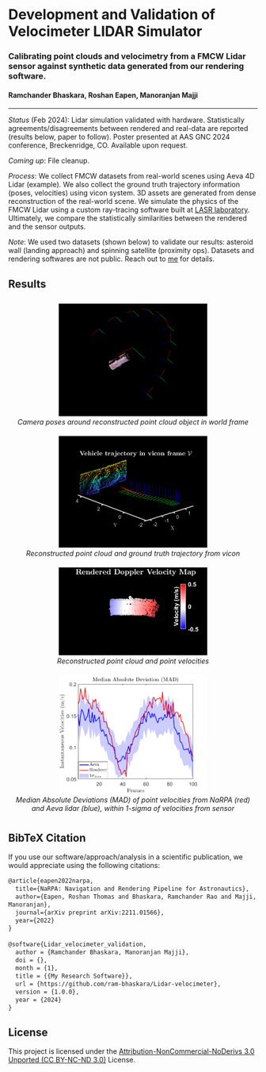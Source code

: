 # Development and Validation of Velocimeter LIDAR Simulator
### Calibrating point clouds and velocimetry from a FMCW Lidar sensor against synthetic data generated from our rendering software. <br />
#### Ramchander Bhaskara, Roshan Eapen, Manoranjan Majji
--- 
_Status_ (Feb 2024): Lidar simulation validated with hardware. Statistically agreements/disagreements between rendered and real-data are reported (results below, paper to follow). Poster presented at AAS GNC 2024 conference, Breckenridge, CO. Available upon request.
<br />

_Coming up_: File cleanup. 

_Process_: We collect FMCW datasets from real-world scenes using Aeva 4D Lidar (example). We also collect the ground truth trajectory information (poses, velocities) using vicon system. 3D assets are generated from dense reconstruction of the real-world scene. We simulate the physics of the FMCW Lidar using a custom ray-tracing software built at [LASR laboratory](https://lasr.tamu.edu/). Ultimately, we compare the statistically similarities between the rendered and the sensor outputs. 

_Note_: We used two datasets (shown below) to validate our results: asteroid wall (landing approach) and spinning satellite (proximity ops). Datasets and rendering softwares are not public. Reach out to [me](bhaskara@tamu.edu) for details. 


## Results

<div align="center">
  <div style="display: inline-block; margin: 10px;">
    <img src="./results/coordinateFrames_dark.png" alt="poses" style="width:300px;"/> <br/>
  <em>Camera poses around reconstructed point cloud object in world frame</em>
  </div>

  <div style="display: inline-block; margin: 10px;">
    <img src="./results/vehicleTrajectory_AstWall.png" alt="Vehicle trajectory" style="width:300px;"/> <br/>
  <em>Reconstructed point cloud and ground truth trajectory from vicon</em> 
  </div>
</div>

<div align="center">
  <div style="display: inline-block; margin: 10px;">
    <img src="./results/narpaVelocimetryRocket.png" alt="synthetic velocimetry" style="width:300px;"/> <br/>
  <em>Reconstructed point cloud and point velocities</em>
  </div>

  <div style="display: inline-block; margin: 10px;">
    <img src="./results/MAD_acrossFrames.png" alt="Median abs deviation" style="width:300px;"/> <br/>
  <em>Median Absolute Deviations (MAD) of point velocities from NaRPA (red) and Aeva lidar (blue), within 1-sigma of velocities from sensor</em>
  </div>
</div>


## BibTeX Citation

If you use our software/approach/analysis in a scientific publication, we would appreciate using the following citations:

```
@article{eapen2022narpa,
  title={NaRPA: Navigation and Rendering Pipeline for Astronautics},
  author={Eapen, Roshan Thomas and Bhaskara, Ramchander Rao and Majji, Manoranjan},
  journal={arXiv preprint arXiv:2211.01566},
  year={2022}
}

@software{Lidar_velocimeter_validation,
  author = {Ramchander Bhaskara, Manoranjan Majji},
  doi = {},
  month = {1},
  title = {{My Research Software}},
  url = {https://github.com/ram-bhaskara/Lidar-velocimeter},
  version = {1.0.0},
  year = {2024}
}
```

## License

This project is licensed under the [Attribution-NonCommercial-NoDerivs 3.0 Unported (CC BY-NC-ND 3.0)](LICENSE) License.

